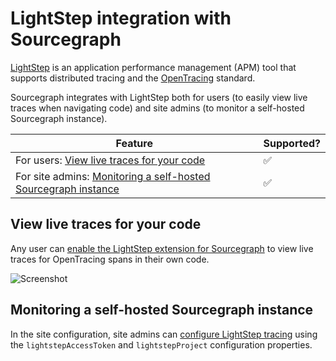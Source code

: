 # LightStep integration with Sourcegraph

[LightStep](https://lightstep.com) is an application performance management (APM) tool that supports distributed tracing and the [OpenTracing](https://opentracing.io/) standard.

Sourcegraph integrates with LightStep both for users (to easily view live traces when navigating code) and site admins (to monitor a self-hosted Sourcegraph instance).

Feature | Supported?
------- | ----------
For users: [View live traces for your code](#view-live-traces-for-your-code) | ✅
For site admins: [Monitoring a self-hosted Sourcegraph instance](#instrumenting-a-self-hosted-sourcegraph-instance) | ✅

## View live traces for your code

Any user can [enable the LightStep extension for Sourcegraph](https://sourcegraph.com/extensions/sourcegraph/lightstep) to view live traces for OpenTracing spans in their own code.

![Screenshot](https://sourcegraphstatic.com/LightStep_Sourcegraph.png)

## Monitoring a self-hosted Sourcegraph instance

In the site configuration, site admins can [configure LightStep tracing](../admin/config/site_config.md) using the `lightstepAccessToken` and `lightstepProject` configuration properties.

